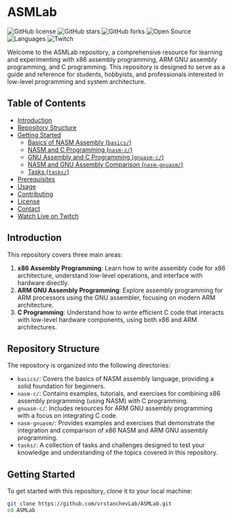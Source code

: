 # ASMLab

![GitHub license](https://img.shields.io/github/license/vrstanchevLab/ASMLab)
![GitHub stars](https://img.shields.io/github/stars/vrstanchevLab/ASMLab?style=social)
![GitHub forks](https://img.shields.io/github/forks/vrstanchevLab/ASMLab?style=social)
![Open Source](https://badges.frapsoft.com/os/v1/open-source.svg?v=103)
![Languages](https://img.shields.io/github/languages/second/vrstanchevLab/ASMLab)
![Twitch](https://img.shields.io/badge/Streamed%20on-Twitch-9146FF?logo=twitch&style=flat)

Welcome to the ASMLab repository, a comprehensive resource for learning and experimenting with x86 assembly programming, ARM GNU assembly programming, and C programming. This repository is designed to serve as a guide and reference for students, hobbyists, and professionals interested in low-level programming and system architecture.

## Table of Contents

- [Introduction](#introduction)
- [Repository Structure](#repository-structure)
- [Getting Started](#getting-started)
  - [Basics of NASM Assembly (`basics/`)](#basics-of-nasm-assembly-basics)
  - [NASM and C Programming (`nasm-c/`)](#nasm-and-c-programming-nasm-c)
  - [GNU Assembly and C Programming (`gnuasm-c/`)](#gnu-assembly-and-c-programming-gnuasm-c)
  - [NASM and GNU Assembly Comparison (`nasm-gnuasm/`)](#nasm-and-gnu-assembly-comparison-nasm-gnuasm)
  - [Tasks (`tasks/`)](#tasks-tasks)
- [Prerequisites](#prerequisites)
- [Usage](#usage)
- [Contributing](#contributing)
- [License](#license)
- [Contact](#contact)
- [Watch Live on Twitch](#watch-live-on-twitch)

## Introduction

This repository covers three main areas:

1. **x86 Assembly Programming**: Learn how to write assembly code for x86 architecture, understand low-level operations, and interface with hardware directly.
2. **ARM GNU Assembly Programming**: Explore assembly programming for ARM processors using the GNU assembler, focusing on modern ARM architecture.
3. **C Programming**: Understand how to write efficient C code that interacts with low-level hardware components, using both x86 and ARM architectures.

## Repository Structure

The repository is organized into the following directories:

- `basics/`: Covers the basics of NASM assembly language, providing a solid foundation for beginners.
- `nasm-c/`: Contains examples, tutorials, and exercises for combining x86 assembly programming (using NASM) with C programming.
- `gnuasm-c/`: Includes resources for ARM GNU assembly programming with a focus on integrating C code.
- `nasm-gnuasm/`: Provides examples and exercises that demonstrate the integration and comparison of x86 NASM and ARM GNU assembly programming.
- `tasks/`: A collection of tasks and challenges designed to test your knowledge and understanding of the topics covered in this repository.

## Getting Started

To get started with this repository, clone it to your local machine:

```bash
git clone https://github.com/vrstanchevLab/ASMLab.git
cd ASMLab

